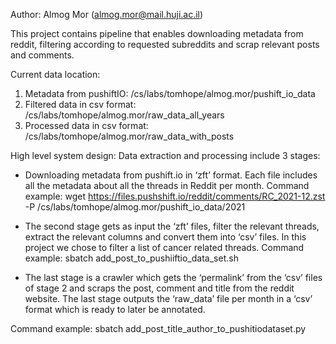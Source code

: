 Author: Almog Mor
(almog.mor@mail.huji.ac.il)

This project contains pipeline that enables downloading metadata from reddit, filtering according to requested subreddits and scrap relevant posts and comments.

Current data location: 
1. Metadata from pushiftIO: /cs/labs/tomhope/almog.mor/pushift_io_data
2. Filtered data in csv format: /cs/labs/tomhope/almog.mor/raw_data_all_years
3. Processed data in csv format: /cs/labs/tomhope/almog.mor/raw_data_with_posts

High level system design:
Data extraction and processing include 3 stages: 
* Downloading metadata from pushift.io in ‘zft’ format. Each file includes all the metadata about all the threads in Reddit per month.
Command example: wget https://files.pushshift.io/reddit/comments/RC_2021-12.zst -P /cs/labs/tomhope/almog.mor/pushift_io_data/2021

* The second stage gets as input the ‘zft’ files, filter the relevant threads, extract the relevant columns and convert them into ‘csv’ files. In this project we chose to filter a list of cancer related threads. 
Command example: sbatch add_post_to_pushiiftio_data_set.sh

* The last stage is a crawler which gets the ‘permalink’ from the ‘csv’ files of stage 2 and scraps the post, comment and title from the reddit website. The last stage outputs the ‘raw_data’ file per month in a ‘csv’ format which is ready to later be annotated. 

Command example: sbatch add_post_title_author_to_pushitiodataset.py

